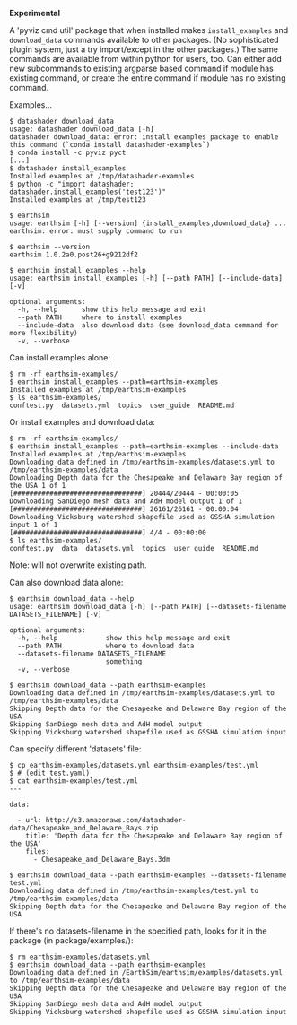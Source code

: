 **Experimental**

A 'pyviz cmd util' package that when installed makes
`install_examples` and `download_data` commands available to other
packages. (No sophisticated plugin system, just a try import/except in
the other packages.) The same commands are available from within
python for users, too. Can either add new subcommands to existing
argparse based command if module has existing command, or create the
entire command if module has no existing command.

Examples...

```
$ datashader download_data
usage: datashader download_data [-h]
datashader download_data: error: install examples package to enable this command (`conda install datashader-examples`)
$ conda install -c pyviz pyct
[...]
$ datashader install_examples
Installed examples at /tmp/datashader-examples
$ python -c "import datashader; datashader.install_examples('test123')"
Installed examples at /tmp/test123
```


```
$ earthsim
usage: earthsim [-h] [--version] {install_examples,download_data} ...
earthsim: error: must supply command to run

$ earthsim --version
earthsim 1.0.2a0.post26+g9212df2

$ earthsim install_examples --help
usage: earthsim install_examples [-h] [--path PATH] [--include-data] [-v]

optional arguments:
  -h, --help      show this help message and exit
  --path PATH     where to install examples
  --include-data  also download data (see download_data command for more flexibility)
  -v, --verbose
```

Can install examples alone:
```
$ rm -rf earthsim-examples/
$ earthsim install_examples --path=earthsim-examples
Installed examples at /tmp/earthsim-examples
$ ls earthsim-examples/
conftest.py  datasets.yml  topics  user_guide  README.md
```

Or install examples and download data:
```
$ rm -rf earthsim-examples/
$ earthsim install_examples --path=earthsim-examples --include-data
Installed examples at /tmp/earthsim-examples
Downloading data defined in /tmp/earthsim-examples/datasets.yml to /tmp/earthsim-examples/data
Downloading Depth data for the Chesapeake and Delaware Bay region of the USA 1 of 1
[################################] 20444/20444 - 00:00:05
Downloading SanDiego mesh data and AdH model output 1 of 1
[################################] 26161/26161 - 00:00:04
Downloading Vicksburg watershed shapefile used as GSSHA simulation input 1 of 1
[################################] 4/4 - 00:00:00
$ ls earthsim-examples/
conftest.py  data  datasets.yml  topics  user_guide  README.md
```

Note: will not overwrite existing path.

Can also download data alone:

```
$ earthsim download_data --help
usage: earthsim download_data [-h] [--path PATH] [--datasets-filename DATASETS_FILENAME] [-v]

optional arguments:
  -h, --help            show this help message and exit
  --path PATH           where to download data
  --datasets-filename DATASETS_FILENAME
                        something
  -v, --verbose

$ earthsim download_data --path earthsim-examples
Downloading data defined in /tmp/earthsim-examples/datasets.yml to /tmp/earthsim-examples/data
Skipping Depth data for the Chesapeake and Delaware Bay region of the USA
Skipping SanDiego mesh data and AdH model output
Skipping Vicksburg watershed shapefile used as GSSHA simulation input
```


Can specify different 'datasets' file:

```
$ cp earthsim-examples/datasets.yml earthsim-examples/test.yml
$ # (edit test.yaml)
$ cat earthsim-examples/test.yml
---

data:

  - url: http://s3.amazonaws.com/datashader-data/Chesapeake_and_Delaware_Bays.zip
    title: 'Depth data for the Chesapeake and Delaware Bay region of the USA'
    files:
      - Chesapeake_and_Delaware_Bays.3dm

$ earthsim download_data --path earthsim-examples --datasets-filename test.yml
Downloading data defined in /tmp/earthsim-examples/test.yml to /tmp/earthsim-examples/data
Skipping Depth data for the Chesapeake and Delaware Bay region of the USA
```

If there's no datasets-filename in the specified path, looks for it in the package (in package/examples/):

```
$ rm earthsim-examples/datasets.yml
$ earthsim download_data --path earthsim-examples
Downloading data defined in /EarthSim/earthsim/examples/datasets.yml to /tmp/earthsim-examples/data
Skipping Depth data for the Chesapeake and Delaware Bay region of the USA
Skipping SanDiego mesh data and AdH model output
Skipping Vicksburg watershed shapefile used as GSSHA simulation input
```
